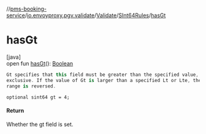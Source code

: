 //[pms-booking-service](../../../../index.md)/[io.envoyproxy.pgv.validate](../../index.md)/[Validate](../index.md)/[SInt64Rules](index.md)/[hasGt](has-gt.md)

# hasGt

[java]\
open fun [hasGt](has-gt.md)(): [Boolean](https://kotlinlang.org/api/core/kotlin-stdlib/kotlin/-boolean/index.html)

```kotlin
Gt specifies that this field must be greater than the specified value,
exclusive. If the value of Gt is larger than a specified Lt or Lte, the
range is reversed.

```
`optional sint64 gt = 4;`

#### Return

Whether the gt field is set.